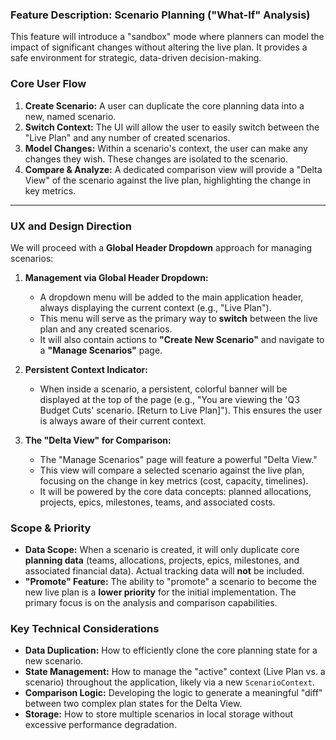 ### Feature Description: Scenario Planning ("What-If" Analysis)

This feature will introduce a "sandbox" mode where planners can model the impact of significant changes without altering the live plan. It provides a safe environment for strategic, data-driven decision-making.

### Core User Flow

1.  **Create Scenario:** A user can duplicate the core planning data into a new, named scenario.
2.  **Switch Context:** The UI will allow the user to easily switch between the "Live Plan" and any number of created scenarios.
3.  **Model Changes:** Within a scenario's context, the user can make any changes they wish. These changes are isolated to the scenario.
4.  **Compare & Analyze:** A dedicated comparison view will provide a "Delta View" of the scenario against the live plan, highlighting the change in key metrics.

---

### UX and Design Direction

We will proceed with a **Global Header Dropdown** approach for managing scenarios:

1.  **Management via Global Header Dropdown:**
    - A dropdown menu will be added to the main application header, always displaying the current context (e.g., "Live Plan").
    - This menu will serve as the primary way to **switch** between the live plan and any created scenarios.
    - It will also contain actions to **"Create New Scenario"** and navigate to a **"Manage Scenarios"** page.

2.  **Persistent Context Indicator:**
    - When inside a scenario, a persistent, colorful banner will be displayed at the top of the page (e.g., "You are viewing the 'Q3 Budget Cuts' scenario. [Return to Live Plan]"). This ensures the user is always aware of their current context.

3.  **The "Delta View" for Comparison:**
    - The "Manage Scenarios" page will feature a powerful "Delta View."
    - This view will compare a selected scenario against the live plan, focusing on the change in key metrics (cost, capacity, timelines).
    - It will be powered by the core data concepts: planned allocations, projects, epics, milestones, teams, and associated costs.

### Scope & Priority

- **Data Scope:** When a scenario is created, it will only duplicate core **planning data** (teams, allocations, projects, epics, milestones, and associated financial data). Actual tracking data will **not** be included.
- **"Promote" Feature:** The ability to "promote" a scenario to become the new live plan is a **lower priority** for the initial implementation. The primary focus is on the analysis and comparison capabilities.

### Key Technical Considerations

- **Data Duplication:** How to efficiently clone the core planning state for a new scenario.
- **State Management:** How to manage the "active" context (Live Plan vs. a scenario) throughout the application, likely via a new `ScenarioContext`.
- **Comparison Logic:** Developing the logic to generate a meaningful "diff" between two complex plan states for the Delta View.
- **Storage:** How to store multiple scenarios in local storage without excessive performance degradation.
